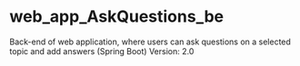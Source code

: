 # web_app_AskQuestions_be
Back-end of web application, where users can ask questions on a selected topic and add answers (Spring Boot)
Version: 2.0
